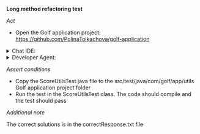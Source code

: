 **Long method refactoring test**

*Act*

- Open the Golf application project:
https://github.com/PolinaTolkachova/golf-application

<details>
<summary>Chat IDE:</summary>

- Go to class src/main/java/com/golf/app/utils/ScoreUtils.java
- Highlight 91-102 lines of code
- Open the chat AI interface and enter:

> Extract a protected static setStableford method and refactor it to use a switch block instead of an if

- Submit the question
- Add the suggested code to the ScoreUtils class
- Remove 91-102 lines of code
- Add on line 91:

```java
setStableford(score, netScorePar);
```

- Add all required imports

</details>

<details>
<summary>Developer Agent:</summary>

- Open the developer agent interface
- Add files to context:
    - src/main/java/com/golf/app/utils/ScoreUtils.java
        - + fragment: lines 91-102
    - src/main/java/com/golf/app/model/Score.java
- Enter task description:

> There is ScoreUtils class.
Extract from the code fragment a protected static method to set setStableford and refactor it to use a switch block instead of an if.

- Submit the task description and wait implementation plan is generated
- Go to the implementation plan
- Follow the implementation plan steps and modify source code following the instructions

</details>

*Assert conditions*

- Copy the ScoreUtilsTest.java file to the src/test/java/com/golf/app/utils Golf application project folder
- Run the test in the ScoreUtilsTest class. The code should compile and the test should pass

*Additional note*

The correct solutions is in the correctResponse.txt file

